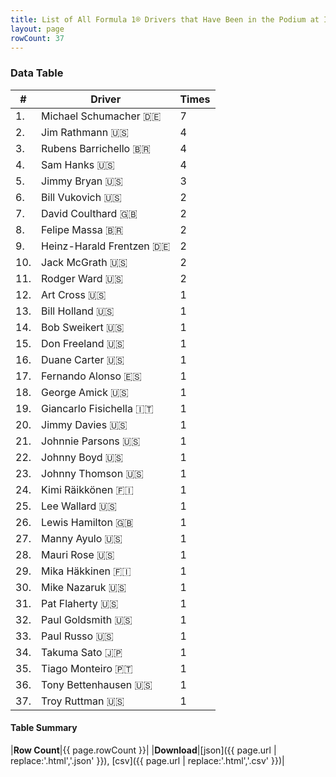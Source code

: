 ```yaml
---
title: List of All Formula 1® Drivers that Have Been in the Podium at Indianapolis Motor Speedway
layout: page
rowCount: 37
---
```


<canvas id="chart" width="400" height="180"></canvas>
<script>
var data = {
    "datasets": [
        {
            "backgroundColor": "#f3a935",
            "borderColor": "#f68639",
            "borderWidth": 1,
            "data": [
                7.0,
                4.0,
                4.0,
                4.0,
                3.0,
                2.0,
                2.0,
                2.0,
                2.0,
                2.0,
                2.0,
                1.0,
                1.0,
                1.0,
                1.0,
                1.0,
                1.0,
                1.0,
                1.0,
                1.0,
                1.0,
                1.0,
                1.0,
                1.0,
                1.0,
                1.0,
                1.0,
                1.0,
                1.0,
                1.0,
                1.0,
                1.0,
                1.0,
                1.0,
                1.0,
                1.0,
                1.0
            ],
            "label": "Times"
        }
    ],
    "labels": [
        "Michael Schumacher",
        "Jim Rathmann",
        "Rubens Barrichello",
        "Sam Hanks",
        "Jimmy Bryan",
        "Bill Vukovich",
        "David Coulthard",
        "Felipe Massa",
        "Heinz-Harald Frentzen",
        "Jack McGrath",
        "Rodger Ward",
        "Art Cross",
        "Bill Holland",
        "Bob Sweikert",
        "Don Freeland",
        "Duane Carter",
        "Fernando Alonso",
        "George Amick",
        "Giancarlo Fisichella",
        "Jimmy Davies",
        "Johnnie Parsons",
        "Johnny Boyd",
        "Johnny Thomson",
        "Kimi Räikkönen",
        "Lee Wallard",
        "Lewis Hamilton",
        "Manny Ayulo",
        "Mauri Rose",
        "Mika Häkkinen",
        "Mike Nazaruk",
        "Pat Flaherty",
        "Paul Goldsmith",
        "Paul Russo",
        "Takuma Sato",
        "Tiago Monteiro",
        "Tony Bettenhausen",
        "Troy Ruttman"
    ]
};
var options = {
  legend: {
    display: false
  },
  scales: {
    xAxes: [{
      ticks: {
        beginAtZero: true,
        maxRotation: 180,
        display: window.innerWidth > 800
      }
    }],
    yAxes: [{
      ticks: {
        beginAtZero: true
      }
    }]
  },
  onResize: function(chart, size) {
    chart.options.scales.xAxes[0].ticks.display = size.width > 800;
  }
};
new Chart("chart", {
    data: data,
    type: 'bar',
    options: options
});
</script>



### Data Table

| # | Driver | Times |
|--|--|--|
| 1. | Michael Schumacher 🇩🇪 | 7 |
| 2. | Jim Rathmann 🇺🇸 | 4 |
| 3. | Rubens Barrichello 🇧🇷 | 4 |
| 4. | Sam Hanks 🇺🇸 | 4 |
| 5. | Jimmy Bryan 🇺🇸 | 3 |
| 6. | Bill Vukovich 🇺🇸 | 2 |
| 7. | David Coulthard 🇬🇧 | 2 |
| 8. | Felipe Massa 🇧🇷 | 2 |
| 9. | Heinz-Harald Frentzen 🇩🇪 | 2 |
| 10. | Jack McGrath 🇺🇸 | 2 |
| 11. | Rodger Ward 🇺🇸 | 2 |
| 12. | Art Cross 🇺🇸 | 1 |
| 13. | Bill Holland 🇺🇸 | 1 |
| 14. | Bob Sweikert 🇺🇸 | 1 |
| 15. | Don Freeland 🇺🇸 | 1 |
| 16. | Duane Carter 🇺🇸 | 1 |
| 17. | Fernando Alonso 🇪🇸 | 1 |
| 18. | George Amick 🇺🇸 | 1 |
| 19. | Giancarlo Fisichella 🇮🇹 | 1 |
| 20. | Jimmy Davies 🇺🇸 | 1 |
| 21. | Johnnie Parsons 🇺🇸 | 1 |
| 22. | Johnny Boyd 🇺🇸 | 1 |
| 23. | Johnny Thomson 🇺🇸 | 1 |
| 24. | Kimi Räikkönen 🇫🇮 | 1 |
| 25. | Lee Wallard 🇺🇸 | 1 |
| 26. | Lewis Hamilton 🇬🇧 | 1 |
| 27. | Manny Ayulo 🇺🇸 | 1 |
| 28. | Mauri Rose 🇺🇸 | 1 |
| 29. | Mika Häkkinen 🇫🇮 | 1 |
| 30. | Mike Nazaruk 🇺🇸 | 1 |
| 31. | Pat Flaherty 🇺🇸 | 1 |
| 32. | Paul Goldsmith 🇺🇸 | 1 |
| 33. | Paul Russo 🇺🇸 | 1 |
| 34. | Takuma Sato 🇯🇵 | 1 |
| 35. | Tiago Monteiro 🇵🇹 | 1 |
| 36. | Tony Bettenhausen 🇺🇸 | 1 |
| 37. | Troy Ruttman 🇺🇸 | 1 |

#### Table Summary

|**Row Count**|{{ page.rowCount }}|
|**Download**|[json]({{ page.url | replace:'.html','.json' }}), [csv]({{ page.url | replace:'.html','.csv' }})|
